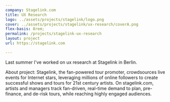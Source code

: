 ```yaml
---
company: Stagelink.com
title: UX Research
logo: ../assets/projects/stagelink/logo.png
cover: ../assets/projects/stagelink/ux-research/coverA.png
flex-basis: 8rem;
permalink: /projects/stagelink-ux-research
layout: project
url: https://stagelink.com

---
```



Last summer I've worked on ux research at Stagelink in Berlin.


About project: Stagelink, the fan-powered tour promoter, crowdsources live events for Internet stars, leveraging millions of online followers to create successful shows and tours for 21st century artists. On stagelink.com, artists and managers track fan-driven, real-time demand to plan, pre-finance, and de-risk tours, while reaching highly engaged audiences.
